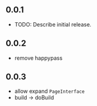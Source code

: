 ## 0.0.1

* TODO: Describe initial release.

## 0.0.2

* remove happypass

## 0.0.3

- allow expand `PageInterface`
- build -> doBuild